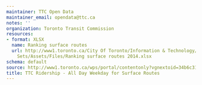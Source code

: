 ```yaml
---
maintainer: TTC Open Data
maintainer_email: opendata@ttc.ca
notes: ''
organization: Toronto Transit Commission
resources:
- format: XLSX
  name: Ranking surface routes
  url: http://www1.toronto.ca/City Of Toronto/Information & Technology/Open Data/Data
    Sets/Assets/Files/Ranking surface routes 2014.xlsx
schema: default
source: http://www1.toronto.ca/wps/portal/contentonly?vgnextoid=34b6c316f16e8410VgnVCM10000071d60f89RCRD&vgnextchannel=1a66e03bb8d1e310VgnVCM10000071d60f89RCRD
title: TTC Ridership - All Day Weekday for Surface Routes
---
```


